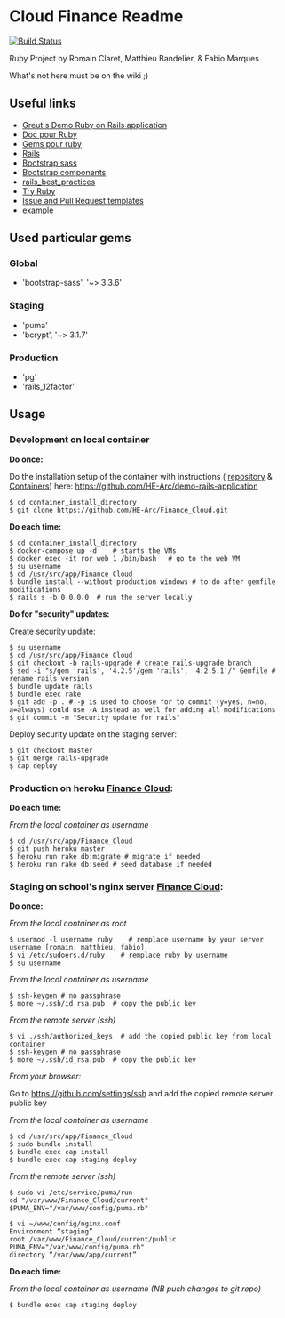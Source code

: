 # Cloud Finance Readme
[![Build Status](https://travis-ci.org/HE-Arc/Finance_Cloud.svg?branch=master)](https://travis-ci.org/HE-Arc/Finance_Cloud)

Ruby Project by Romain Claret, Matthieu Bandelier, \& Fabio Marques

What's not here must be on the wiki ;)

## Useful links
- [Greut's Demo Ruby on Rails application](https://github.com/HE-Arc/demo-rails-application)
- [Doc pour Ruby](http://ruby-doc.org)
- [Gems pour ruby](http://rubygems.org)
- [Rails](http://rubyonrails.org)
- [Bootstrap sass](https://github.com/twbs/bootstrap-sass)
- [Bootstrap components](http://getbootstrap.com/components/)
- [rails_best_practices](https://github.com/railsbp/rails_best_practices)
- [Try Ruby](http://tryruby.org)
- [Issue and Pull Request templates](https://github.com/blog/2111-issue-and-pull-request-templates)
- [example](example)

## Used particular gems
### Global
- 'bootstrap-sass', '~> 3.3.6'

### Staging
- 'puma'
- 'bcrypt', '~> 3.1.7'

### Production
- 'pg'
- 'rails_12factor'

## Usage
### **Development** on local container
**Do once:**

  Do the installation setup of the container with instructions ( [repository](https://github.com/HE-Arc/demo-rails-application#this-repository) & [Containers](https://github.com/HE-Arc/demo-rails-application#containers)) here: https://github.com/HE-Arc/demo-rails-application

    $ cd container_install_directory
    $ git clone https://github.com/HE-Arc/Finance_Cloud.git

**Do each time:**

    $ cd container_install_directory
    $ docker-compose up -d    # starts the VMs
    $ docker exec -it ror_web_1 /bin/bash   # go to the web VM
    $ su username
    $ cd /usr/src/app/Finance_Cloud
    $ bundle install --without production windows # to do after gemfile modifications
    $ rails s -b 0.0.0.0  # run the server locally

**Do for "security" updates:**

Create security update:

    $ su username
    $ cd /usr/src/app/Finance_Cloud
    $ git checkout -b rails-upgrade # create rails-upgrade branch
    $ sed -i "s/gem 'rails', '4.2.5'/gem 'rails', '4.2.5.1'/" Gemfile # rename rails version
    $ bundle update rails
    $ bundle exec rake
    $ git add -p . # -p is used to choose for to commit (y=yes, n=no, a=always) could use -A instead as well for adding all modifications
    $ git commit -m "Security update for rails"

Deploy security update on the staging server:

    $ git checkout master
    $ git merge rails-upgrade
    $ cap deploy

### **Production** on heroku [Finance Cloud](https://finance-cloud.herokuapp.com):
**Do each time:**

  *From the local container as username*

    $ cd /usr/src/app/Finance_Cloud
    $ git push heroku master
    $ heroku run rake db:migrate # migrate if needed
    $ heroku run rake db:seed # seed database if needed

### **Staging** on school's nginx server [Finance Cloud](http://finance.srvz-webapp.he-arc.ch):
**Do once:**

  *From the local container as root*

    $ usermod -l username ruby    # remplace username by your server username [romain, matthieu, fabio]
    $ vi /etc/sudoers.d/ruby    # remplace ruby by username
    $ su username

  *From the local container as username*

    $ ssh-keygen # no passphrase
    $ more ~/.ssh/id_rsa.pub  # copy the public key

  *From the remote server (ssh)*

    $ vi ./ssh/authorized_keys  # add the copied public key from local container
    $ ssh-keygen # no passphrase
    $ more ~/.ssh/id_rsa.pub  # copy the public key

  *From your browser:*

Go to https://github.com/settings/ssh and add the copied remote server  public key

  *From the local container as username*

    $ cd /usr/src/app/Finance_Cloud
    $ sudo bundle install
    $ bundle exec cap install
    $ bundle exec cap staging deploy

  *From the remote server (ssh)*

    $ sudo vi /etc/service/puma/run
    cd "/var/www/Finance_Cloud/current"
    $PUMA_ENV="/var/www/config/puma.rb"

    $ vi ~/www/config/nginx.conf
    Environment “staging”
    root /var/www/Finance_Cloud/current/public
    PUMA_ENV="/var/www/config/puma.rb"
    directory “/var/www/app/current”

**Do each time:**

  *From the local container as username (NB push changes to git repo)*

    $ bundle exec cap staging deploy
